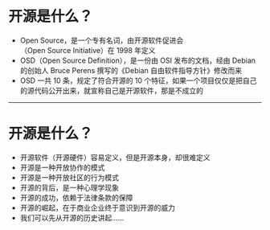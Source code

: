 # 开源是什么？

* Open Source，是一个专有名词，由开源软件促进会（Open Source Initiative）在 1998 年定义
* OSD（Open Source Definition），是一份由 OSI 发布的文档，经由 Debian 的创始人 Bruce Perens 撰写的《Debian 自由软件指导方针》修改而来
* OSD 一共 10 条，规定了符合开源的 10 个特征，如果一个项目仅仅是把自己的源代码公开出来，就宣称自己是开源软件，那是不成立的

---

# 开源是什么？

* 开源软件（开源硬件）容易定义，但是开源本身，却很难定义
* 开源是一种开放协作的模式
* 开源是一种开放社区的行为模式
* 开源的背后，是一种心理学现象
* 开源的成功，依赖于法律条款的保障
* 开源的崛起，在于商业企业终于意识到开源的威力
* 我们可以先从开源的历史讲起……
